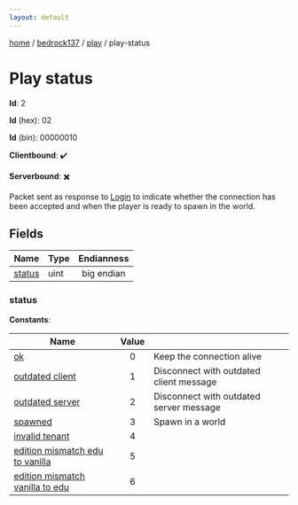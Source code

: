 ```yaml
---
layout: default
---
```


[home](/)  /  [bedrock137](/protocol/bedrock137)  /  [play](/protocol/bedrock137/play)  /  play-status

# Play status

**Id**: 2

**Id** (hex): 02

**Id** (bin): 00000010

**Clientbound**: ✔️

**Serverbound**: ✖️

Packet sent as response to [Login](#play_login) to indicate whether the connection has been accepted and when the player is ready to spawn in the world.

## Fields

Name | Type | Endianness
---|---|:---:
[status](#status) | uint | big endian

### status

**Constants**:

Name | Value |  |
---|:---:|---
[ok](status_ok) | 0 | Keep the connection alive
[outdated client](status_outdated-client) | 1 | Disconnect with outdated client message
[outdated server](status_outdated-server) | 2 | Disconnect with outdated server message
[spawned](status_spawned) | 3 | Spawn in a world
[invalid tenant](status_invalid-tenant) | 4 | 
[edition mismatch edu to vanilla](status_edition-mismatch-edu-to-vanilla) | 5 | 
[edition mismatch vanilla to edu](status_edition-mismatch-vanilla-to-edu) | 6 |
